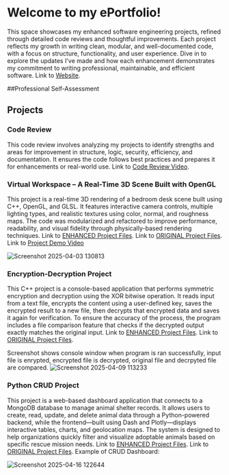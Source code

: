 
# Welcome to my ePortfolio! 
This space showcases my enhanced software engineering projects, refined through detailed code reviews and thoughtful improvements. Each project reflects my growth in writing clean, modular, and well-documented code, with a focus on structure, functionality, and user experience. Dive in to explore the updates I've made and how each enhancement demonstrates my commitment to writing professional, maintainable, and efficient software.
Link to [Website](https://jnasr1104.github.io/).

##Professional Self-Assessment


## Projects
### Code Review
This code review involves analyzing my projects to identify strengths and areas for improvement in structure, logic, security, efficiency, and documentation. It ensures the code follows best practices and prepares it for enhancements or real-world use.
Link to [Code Review Video](https://youtu.be/zfMDSn8PBYU).

### Virtual Workspace – A Real-Time 3D Scene Built with OpenGL
This project is a real-time 3D rendering of a bedroom desk scene built using C++, OpenGL, and GLSL. It features interactive camera controls, multiple lighting types, and realistic textures using color, normal, and roughness maps. The code was modularized and refactored to improve performance, readability, and visual fidelity through physically-based rendering techniques. Link to [ENHANCED Project Files](https://github.com/jnasr1104/jnasr1104.github.io/tree/main/7-1%20FINAL%20PROJECT%20ENHANCED). Link to [ORIGINAL Project Files](https://github.com/jnasr1104/jnasr1104.github.io/tree/main/ORIGINAL%207-1FINAL%20PROJECT).
Link to [Project Demo Video](https://youtu.be/cfuyO1AYSCE)

![Screenshot 2025-04-03 130813](https://github.com/user-attachments/assets/80d74471-5e26-4882-86a3-9865ead429ee)

### Encryption-Decryption Project
This C++ project is a console-based application that performs symmetric encryption and decryption using the XOR bitwise operation. It reads input from a text file, encrypts the content using a user-defined key, saves the encrypted result to a new file, then decrypts that encrypted data and saves it again for verification. To ensure the accuracy of the process, the program includes a file comparison feature that checks if the decrypted output exactly matches the original input.
Link to [ENHANCED Project Files](https://github.com/jnasr1104/jnasr1104.github.io/tree/main/ENHANCED%20ENCRYPTION%20ACTIVITY). Link to [ORIGINAL Project Files](https://github.com/jnasr1104/jnasr1104.github.io/tree/main/ORIGINAL%20CS405EncryptionActivity).

Screenshot shows console window when program is ran successfully, input file is enrypted, encrypted file is decrypted, original file and decrpyted file are compared.
![Screenshot 2025-04-09 113233](https://github.com/user-attachments/assets/acf9591b-8ec6-4300-9776-fab2dd9a9fef)

### Python CRUD Project
This project is a web-based dashboard application that connects to a MongoDB database to manage animal shelter records. It allows users to create, read, update, and delete animal data through a Python-powered backend, while the frontend—built using Dash and Plotly—displays interactive tables, charts, and geolocation maps. The system is designed to help organizations quickly filter and visualize adoptable animals based on specific rescue mission needs.
Link to [ENHANCED Project Files](https://github.com/jnasr1104/jnasr1104.github.io/tree/main/ENHANCED%20CRUD%20PROJECT). Link to [ORIGINAL Project Files](https://github.com/jnasr1104/jnasr1104.github.io/tree/main/ORIGINAL%20cs340Project2/cs340Project2).
Example of CRUD Dashboard:

![Screenshot 2025-04-16 122644](https://github.com/user-attachments/assets/c4c92f5f-c4dd-487a-9a80-fda384e69b1a)
